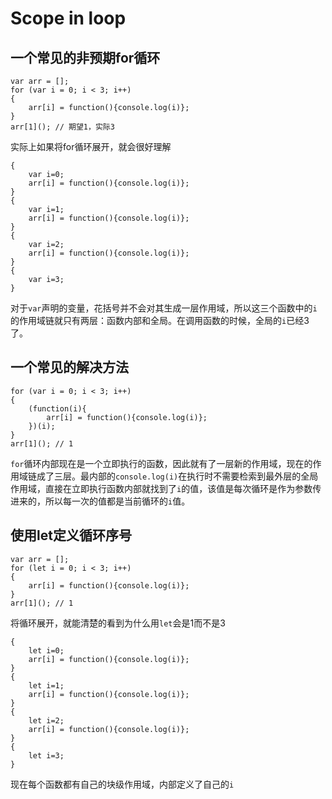 # Scope in loop

## 一个常见的非预期for循环
```
var arr = [];
for (var i = 0; i < 3; i++)
{
	arr[i] = function(){console.log(i)};
}
arr[1](); // 期望1，实际3
```
实际上如果将for循环展开，就会很好理解
```
{
	var i=0;
	arr[i] = function(){console.log(i)};
}
{
	var i=1;
	arr[i] = function(){console.log(i)};
}
{
	var i=2;
	arr[i] = function(){console.log(i)};
}
{
	var i=3;
}
```
对于`var`声明的变量，花括号并不会对其生成一层作用域，所以这三个函数中的`i`的作用域链就只有两层：函数内部和全局。在调用函数的时候，全局的`i`已经3了。


## 一个常见的解决方法
```
for (var i = 0; i < 3; i++)
{
	(function(i){
		arr[i] = function(){console.log(i)};
	})(i);
}
arr[1](); // 1
```
`for`循环内部现在是一个立即执行的函数，因此就有了一层新的作用域，现在的作用域链成了三层。最内部的`console.log(i)`在执行时不需要检索到最外层的全局作用域，直接在立即执行函数内部就找到了`i`的值，该值是每次循环是作为参数传进来的，所以每一次的值都是当前循环的`i`值。  
## 使用let定义循环序号
```
var arr = [];
for (let i = 0; i < 3; i++)
{
    arr[i] = function(){console.log(i)};
}
arr[1](); // 1
```
将循环展开，就能清楚的看到为什么用`let`会是1而不是3
```
{
	let i=0;
	arr[i] = function(){console.log(i)};
}
{
	let i=1;
	arr[i] = function(){console.log(i)};
}
{
	let i=2;
	arr[i] = function(){console.log(i)};
}
{
	let i=3;
}
```
现在每个函数都有自己的块级作用域，内部定义了自己的`i`

